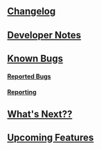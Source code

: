 ## [Changelog](https://github.com/shadow-spybeje/LadyShadow/blob/master/docs/Change_Log.md)

## [Developer Notes](https://github.com/shadow-spybeje/LadyShadow/blob/master/docs/Dev_Notes.md)

## [Known Bugs](https://github.com/shadow-spybeje/LadyShadow/blob/master/docs/Bugs.md)

#### [Reported Bugs](https://github.com/orgs/shadow-spybeje/projects/1)

#### [Reporting](https://github.com/shadow-spybeje/LadyShadow/issues/new)

## [What's Next??](https://github.com/shadow-spybeje/LadyShadow/blob/master/docs/Whats_Next.md)

## [Upcoming Features](https://github.com/shadow-spybeje/LadyShadow/blob/master/docs/Whats_Planned.md)
